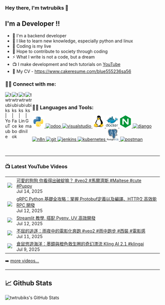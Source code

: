 ### Hey there, I'm twtrubiks 👋

## I'm a Developer !!

- 🔭 I'm a backend developer
- 🌱 I like to learn new knowledge, especially python and linux
- 👯 Coding is my live
- 🥅 Hope to contribute to society through coding
- ⚡  What I write is not a code, but a dream
- 📺 I make development and tech tutorials on [YouTube](https://www.youtube.com/user/blue524326)
- 🔭 My CV - https://www.cakeresume.com/blue555236sa56

### 🙋‍♂️ Connect with me:

[<img align="left" alt="twtrubiks | YouTube" width="22px" src="https://cdn.jsdelivr.net/npm/simple-icons@v3/icons/youtube.svg" />][youtube]
[<img align="left" alt="twtrubiks | Facebook" width="22px" src="https://cdn.jsdelivr.net/npm/simple-icons@v3/icons/facebook.svg" />][facebook]
[<img align="left" alt="twtrubiks | LinkedIn" width="22px" src="https://cdn.jsdelivr.net/npm/simple-icons@v3/icons/linkedin.svg" />][linkedin]
[<img align="left" alt="twtrubiks | Gmail" width="22px" src="https://cdn.jsdelivr.net/npm/simple-icons@v3/icons/gmail.svg" />][gmail]

<br />

### 👨‍💻 Languages and Tools:

<p align="left"> <a href="https://www.python.org" target="_blank"> <img src="https://raw.githubusercontent.com/devicons/devicon/master/icons/python/python-original.svg" alt="python" width="40" height="40"/> <a href="https://www.odoo.com/" target="_blank"> <img src="https://upload.wikimedia.org/wikipedia/commons/thumb/5/50/Odoo_logo.svg/320px-Odoo_logo.svg.png" alt="odoo" width="65" height="40"/> </a> <a href="https://code.visualstudio.com/" target="_blank"> <img src="https://upload.wikimedia.org/wikipedia/commons/thumb/9/9a/Visual_Studio_Code_1.35_icon.svg/240px-Visual_Studio_Code_1.35_icon.svg.png" alt="visualstudio" width="40" height="40"/> </a> <a href="https://www.linux.org/" target="_blank"> <img src="https://raw.githubusercontent.com/devicons/devicon/master/icons/linux/linux-original.svg" alt="linux" width="40" height="40"/> <a href="https://www.docker.com/" target="_blank"> <img src="https://raw.githubusercontent.com/devicons/devicon/master/icons/docker/docker-original-wordmark.svg" alt="docker" width="40" height="40"/> </a> </a> <a href="https://www.nginx.com" target="_blank"> <img src="https://raw.githubusercontent.com/devicons/devicon/master/icons/nginx/nginx-original.svg" alt="nginx" width="40" height="40"/> </a> </a> <a href="https://www.djangoproject.com/" target="_blank"> <img src="https://upload.wikimedia.org/wikipedia/commons/7/75/Django_logo.svg" alt="django" width="40" height="40"/> </a> <a href="[https://flask.palletsprojects.com/](https://upload.wikimedia.org/wikipedia/commons/5/53/N8n-logo-new.svg)" target="_blank"> <img src="https://upload.wikimedia.org/wikipedia/commons/5/53/N8n-logo-new.svg" alt="n8n" width="40" height="40"/> </a> <a href="https://git-scm.com/" target="_blank"> <img src="https://www.vectorlogo.zone/logos/git-scm/git-scm-icon.svg" alt="git" width="40" height="40"/> </a> <a href="https://www.jenkins.io" target="_blank"> <img src="https://www.vectorlogo.zone/logos/jenkins/jenkins-icon.svg" alt="jenkins" width="40" height="40"/> </a> <a href="https://kubernetes.io" target="_blank"> <img src="https://www.vectorlogo.zone/logos/kubernetes/kubernetes-icon.svg" alt="kubernetes" width="40" height="40"/> </a> <a href="https://www.postgresql.org" target="_blank"> <img src="https://raw.githubusercontent.com/devicons/devicon/master/icons/postgresql/postgresql-original-wordmark.svg" alt="postgresql" width="40" height="40"/> </a> <a href="https://postman.com" target="_blank"> <img src="https://www.vectorlogo.zone/logos/getpostman/getpostman-icon.svg" alt="postman" width="40" height="40"/> </a> </p>

<br />

---

### 📺 Latest YouTube Videos

<table>
    <tbody>
<!-- YOUTUBE:START --><tr><td><a href="https://www.youtube.com/shorts/UEQ609ryuko"><img width="140px" src="https://i.ytimg.com/vi/UEQ609ryuko/mqdefault.jpg"></a></td>
<td><a href="https://www.youtube.com/shorts/UEQ609ryuko">可愛的狗狗  你看得出破綻嘛？ #veo2  #馬爾濟斯 #Maltese  #cute  #Puppy</a><br/>Jul 14, 2025</td></tr>
<tr><td><a href="https://www.youtube.com/watch?v=PBPKiPMxaQc"><img width="140px" src="https://i.ytimg.com/vi/PBPKiPMxaQc/mqdefault.jpg"></a></td>
<td><a href="https://www.youtube.com/watch?v=PBPKiPMxaQc">gRPC Python 基礎全攻略：掌握 Protobuf定義以及編譯、HTTP⁄2 高效能 RPC 開發</a><br/>Jul 12, 2025</td></tr>
<tr><td><a href="https://www.youtube.com/watch?v=cH1pb_o7EPA"><img width="140px" src="https://i.ytimg.com/vi/cH1pb_o7EPA/mqdefault.jpg"></a></td>
<td><a href="https://www.youtube.com/watch?v=cH1pb_o7EPA">Streamlit 教學, 搭配 Pyenv, UV 高效開發</a><br/>Jul 12, 2025</td></tr>
<tr><td><a href="https://www.youtube.com/shorts/YF8iCxU1N7s"><img width="140px" src="https://i.ytimg.com/vi/YF8iCxU1N7s/mqdefault.jpg"></a></td>
<td><a href="https://www.youtube.com/shorts/YF8iCxU1N7s">不屈的追逐：雨夜中的電影化奔跑 #veo2  #雨中跑步 #西裝 #電影感</a><br/>Jul 11, 2025</td></tr>
<tr><td><a href="https://www.youtube.com/shorts/GijIeZZmzFo"><img width="140px" src="https://i.ytimg.com/vi/GijIeZZmzFo/mqdefault.jpg"></a></td>
<td><a href="https://www.youtube.com/shorts/GijIeZZmzFo">倉鼠悠遊海洋：墨鏡與橙色救生圈的奇幻漂流  Kling AI 2.1 #klingai</a><br/>Jul 9, 2025</td></tr>
<!-- YOUTUBE:END -->
    </tbody>
</table>

➡️ [more videos...](https://www.youtube.com/user/blue524326)

---

## 📈 Github Stats

<p align="left">
  <img align="left" alt="twtrubiks's GitHub Stats" src="https://github-readme-stats.vercel.app/api?username=twtrubiks&show_icons=true&hide_border=true" />
</p>

[youtube]: https://www.youtube.com/user/blue524326
[linkedin]: https://www.linkedin.com/in/twtrubiks-a09330145/
[facebook]: https://www.facebook.com/TWTRubiks
[gmail]: mailto:twtrubiks@gmail.com
